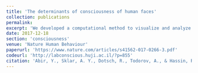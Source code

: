 ```yaml
---
title: 'The determinants of consciousness of human faces'
collection: publications
permalink: 
excerpt: 'We developed a computational method to visualize and analyze the factors determining the contents of our visual consciousness. We focused on faces, and find that faces that are percieved as more dominant are prioritized for consciousness. We show that this result cannot be explained by low-level differences in visual input, but is rather a holistic trait of a face.'
date: 2017-12-18
section: 'consciousness'
venue: 'Nature Human Behaviour'
paperurl: 'https://www.nature.com/articles/s41562-017-0266-3.pdf'
codeurl: 'http://labconscious.huji.ac.il/?p=855'
citation: 'Abir, Y., Sklar, A. Y., Dotsch, R., Todorov, A., & Hassin, R. R. (2018). The determinants of consciousness of human faces. Nature Human Behaviour, 2(3), 194-199.'
---
```

